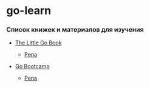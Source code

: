 # go-learn

### Список книжек и материалов для изучения
* [The Little Go Book](https://www.openmymind.net/The-Little-Go-Book/)
    * [Репа](https://github.com/vlasove/go-learn/tree/main/starter/go101)


* [Go Bootcamp](https://www.softcover.io/download/88e295ad/GoBootcamp/ebooks/GoBootcamp.pdf)
    * [Репа]()